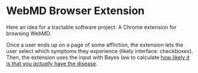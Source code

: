 # WebMD Browser Extension

Here an idea for a tractable software project: A 
Chrome extension for browsing WebMD.

Once a user ends up on a page of some affliction, the
extension lets the user select which symptoms they
experience (likely interface: checkboxes). Then, the
extension uses the input with Bayes law to calculate 
[how likely it is that you _actually_ have the disease](https://www.lesswrong.com/posts/7hFeMWC6Y5eaSixbD/100-tips-for-a-better-life##:~:text=40.).

